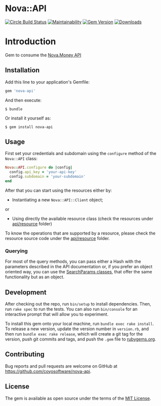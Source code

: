 Nova::API
========
[![Circle Build Status](https://circleci.com/gh/coyosoftware/nova-api.png?style=shield)](https://circleci.com/gh/nova-api/nova-api)
[![Maintainability](https://api.codeclimate.com/v1/badges/4592d8beaac2e6a18839/maintainability)](https://codeclimate.com/github/coyosoftware/nova-api/maintainability)
[![Gem Version](https://badge.fury.io/rb/nova-api.svg)](http://badge.fury.io/rb/nova-api)
[![Downloads](https://img.shields.io/gem/dt/nova-api.svg?style=flat)](https://rubygems.org/gems/nova-api)

# Introduction

Gem to consume the [Nova.Money API](https://app.swaggerhub.com/apis-docs/coyosoftware/Nova.Money/v1)

## Installation

Add this line to your application's Gemfile:

```ruby
gem 'nova-api'
```

And then execute:

    $ bundle

Or install it yourself as:

    $ gem install nova-api

## Usage

First set your credentials and subdomain using the ```configure``` method of the ```Nova::API``` class:

```ruby
Nova::API.configure do |config|
  config.api_key = 'your-api-key'
  config.subdomain = 'your-subdomain'
end
```

After that you can start using the resources either by:

- Instantiating a new ```Nova::API::Client``` object;

or

- Using directly the available resource class (check the resources under [api/resource](lib/nova/api/resource) folder)

To know the operations that are supported by a resource, please check the resource source code under the [api/resource](lib/nova/api/resource) folder.

### Querying

For most of the query methods, you can pass either a Hash with the parameters described in the API documentation or, if you prefer an object oriented way, you can use the [SearchParams classes](lib/nova/api/search_params), that offer the same functionality but as an object.

## Development

After checking out the repo, run `bin/setup` to install dependencies. Then, run `rake spec` to run the tests. You can also run `bin/console` for an interactive prompt that will allow you to experiment.

To install this gem onto your local machine, run `bundle exec rake install`. To release a new version, update the version number in `version.rb`, and then run `bundle exec rake release`, which will create a git tag for the version, push git commits and tags, and push the `.gem` file to [rubygems.org](https://rubygems.org).

## Contributing

Bug reports and pull requests are welcome on GitHub at https://github.com/coyosoftware/nova-api.

## License

The gem is available as open source under the terms of the [MIT License](https://opensource.org/licenses/MIT).
